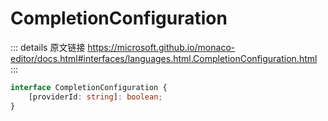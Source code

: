 # CompletionConfiguration

<backTop />
        
::: details 原文链接
https://microsoft.github.io/monaco-editor/docs.html#interfaces/languages.html.CompletionConfiguration.html
:::

```ts
interface CompletionConfiguration {
    [providerId: string]: boolean;
}
```

